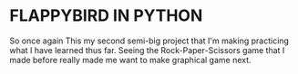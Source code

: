 #  FLAPPYBIRD IN PYTHON

So once again This my second semi-big project that I'm making practicing what I have learned thus far.
Seeing the Rock-Paper-Scissors game that I made before really made me want to make  graphical game next.